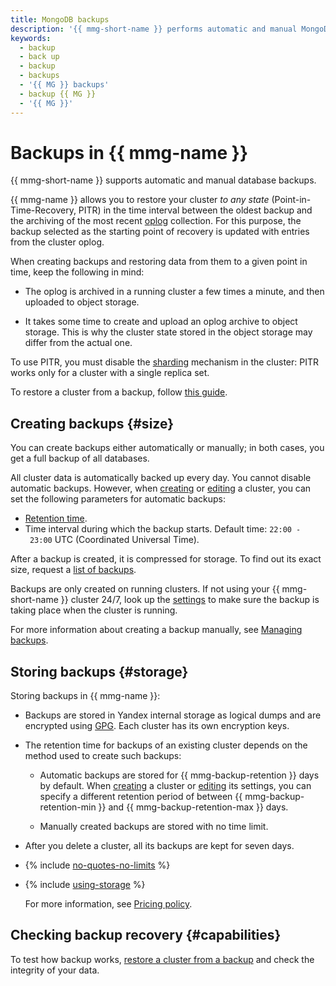 ```yaml
---
title: MongoDB backups
description: '{{ mmg-short-name }} performs automatic and manual MongoDB database backups. Backups take up space in the storage allocated to the cluster. You can recover the cluster data from a given point in time (Point-in-Time-Recovery, PITR).'
keywords:
  - backup
  - back up
  - backup
  - backups
  - '{{ MG }} backups'
  - backup {{ MG }}
  - '{{ MG }}'
---
```


# Backups in {{ mmg-name }}

{{ mmg-short-name }} supports automatic and manual database backups.

{{ mmg-name }} allows you to restore your cluster _to any state_ (Point-in-Time-Recovery, PITR) in the time interval between the oldest backup and the archiving of the most recent [oplog](https://www.mongodb.com/docs/manual/core/replica-set-oplog/) collection. For this purpose, the backup selected as the starting point of recovery is updated with entries from the cluster oplog.

When creating backups and restoring data from them to a given point in time, keep the following in mind:

* The oplog is archived in a running cluster a few times a minute, and then uploaded to object storage.

* It takes some time to create and upload an oplog archive to object storage. This is why the cluster state stored in the object storage may differ from the actual one.

To use PITR, you must disable the [sharding](../tutorials/sharding.md) mechanism in the cluster: PITR works only for a cluster with a single replica set.

To restore a cluster from a backup, follow [this guide](../operations/cluster-backups.md#restore).

## Creating backups {#size}

You can create backups either automatically or manually; in both cases, you get a full backup of all databases.

All cluster data is automatically backed up every day. You cannot disable automatic backups. However, when [creating](../operations/cluster-create.md) or [editing](../operations/update.md#change-additional-settings) a cluster, you can set the following parameters for automatic backups:

* [Retention time](#storage).
* Time interval during which the backup starts. Default time: `22:00 - 23:00` UTC (Coordinated Universal Time).

After a backup is created, it is compressed for storage. To find out its exact size, request a [list of backups](../operations/cluster-backups.md#list-backups).

Backups are only created on running clusters. If not using your {{ mmg-short-name }} cluster 24/7, look up the [settings](../operations/update.md#change-additional-settings) to make sure the backup is taking place when the cluster is running.

For more information about creating a backup manually, see [Managing backups](../operations/cluster-backups.md).

## Storing backups {#storage}

Storing backups in {{ mmg-name }}:

* Backups are stored in Yandex internal storage as logical dumps and are encrypted using [GPG](https://en.wikipedia.org/wiki/GNU_Privacy_Guard). Each cluster has its own encryption keys.

* The retention time for backups of an existing cluster depends on the method used to create such backups:

    * Automatic backups are stored for {{ mmg-backup-retention }} days by default. When [creating](../operations/cluster-create.md) a cluster or [editing](../operations/update.md#change-additional-settings) its settings, you can specify a different retention period of between {{ mmg-backup-retention-min }} and {{ mmg-backup-retention-max }} days.

    * Manually created backups are stored with no time limit.

* After you delete a cluster, all its backups are kept for seven days.

* {% include [no-quotes-no-limits](../../_includes/mdb/backups/no-quotes-no-limits.md) %}
* {% include [using-storage](../../_includes/mdb/backups/storage.md) %}

    For more information, see [Pricing policy](../pricing.md#rules-storage).

## Checking backup recovery {#capabilities}

To test how backup works, [restore a cluster from a backup](../operations/cluster-backups.md) and check the integrity of your data.
